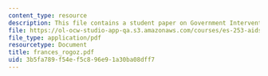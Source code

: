 ```yaml
---
content_type: resource
description: This file contains a student paper on Government Intervention.
file: https://ol-ocw-studio-app-qa.s3.amazonaws.com/courses/es-253-aids-and-poverty-in-africa-spring-2005/3b5fa789f54ef5c896e91a30ba08dff7_frances_rogoz.pdf
file_type: application/pdf
resourcetype: Document
title: frances_rogoz.pdf
uid: 3b5fa789-f54e-f5c8-96e9-1a30ba08dff7
---
```

